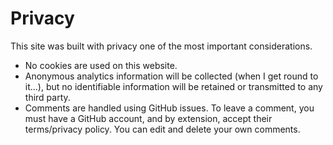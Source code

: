 <!--- META
title=Privacy
description=techbits.io privacy policy
header_image=privacy-security.jpg
-->
# Privacy
This site was built with privacy one of the most important considerations.

- No cookies are used on this website.
- Anonymous analytics information will be collected (when I get round to it...), but no identifiable information will be retained or transmitted to any third party.
- Comments are handled using GitHub issues. To leave a comment, you must have a GitHub account, and by extension, accept their terms/privacy policy. You can edit and delete your own comments.